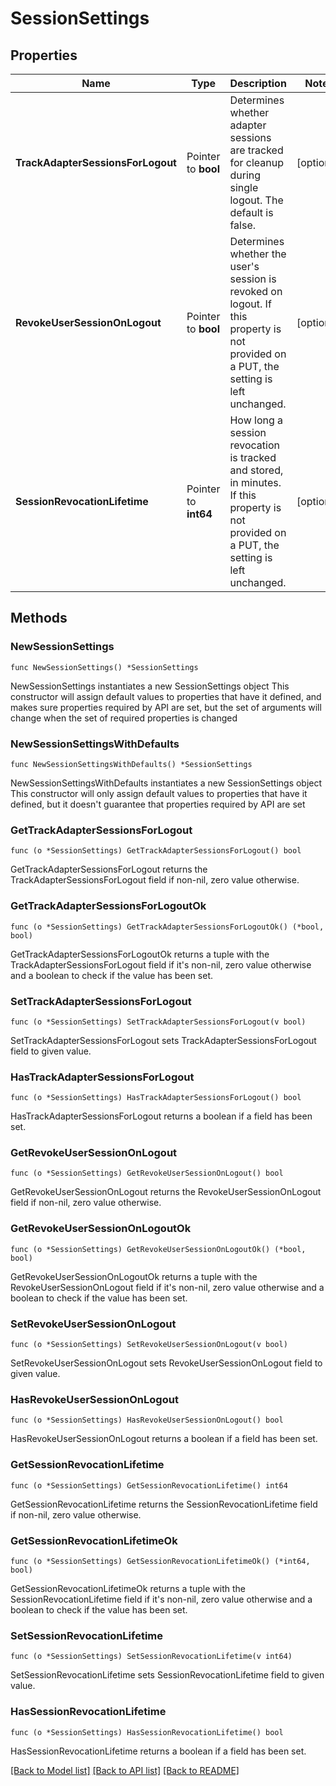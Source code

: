 # SessionSettings

## Properties

Name | Type | Description | Notes
------------ | ------------- | ------------- | -------------
**TrackAdapterSessionsForLogout** | Pointer to **bool** | Determines whether adapter sessions are tracked for cleanup during single logout. The default is false. | [optional] 
**RevokeUserSessionOnLogout** | Pointer to **bool** | Determines whether the user&#39;s session is revoked on logout. If this property is not provided on a PUT, the setting is left unchanged. | [optional] 
**SessionRevocationLifetime** | Pointer to **int64** | How long a session revocation is tracked and stored, in minutes. If this property is not provided on a PUT, the setting is left unchanged. | [optional] 

## Methods

### NewSessionSettings

`func NewSessionSettings() *SessionSettings`

NewSessionSettings instantiates a new SessionSettings object
This constructor will assign default values to properties that have it defined,
and makes sure properties required by API are set, but the set of arguments
will change when the set of required properties is changed

### NewSessionSettingsWithDefaults

`func NewSessionSettingsWithDefaults() *SessionSettings`

NewSessionSettingsWithDefaults instantiates a new SessionSettings object
This constructor will only assign default values to properties that have it defined,
but it doesn't guarantee that properties required by API are set

### GetTrackAdapterSessionsForLogout

`func (o *SessionSettings) GetTrackAdapterSessionsForLogout() bool`

GetTrackAdapterSessionsForLogout returns the TrackAdapterSessionsForLogout field if non-nil, zero value otherwise.

### GetTrackAdapterSessionsForLogoutOk

`func (o *SessionSettings) GetTrackAdapterSessionsForLogoutOk() (*bool, bool)`

GetTrackAdapterSessionsForLogoutOk returns a tuple with the TrackAdapterSessionsForLogout field if it's non-nil, zero value otherwise
and a boolean to check if the value has been set.

### SetTrackAdapterSessionsForLogout

`func (o *SessionSettings) SetTrackAdapterSessionsForLogout(v bool)`

SetTrackAdapterSessionsForLogout sets TrackAdapterSessionsForLogout field to given value.

### HasTrackAdapterSessionsForLogout

`func (o *SessionSettings) HasTrackAdapterSessionsForLogout() bool`

HasTrackAdapterSessionsForLogout returns a boolean if a field has been set.

### GetRevokeUserSessionOnLogout

`func (o *SessionSettings) GetRevokeUserSessionOnLogout() bool`

GetRevokeUserSessionOnLogout returns the RevokeUserSessionOnLogout field if non-nil, zero value otherwise.

### GetRevokeUserSessionOnLogoutOk

`func (o *SessionSettings) GetRevokeUserSessionOnLogoutOk() (*bool, bool)`

GetRevokeUserSessionOnLogoutOk returns a tuple with the RevokeUserSessionOnLogout field if it's non-nil, zero value otherwise
and a boolean to check if the value has been set.

### SetRevokeUserSessionOnLogout

`func (o *SessionSettings) SetRevokeUserSessionOnLogout(v bool)`

SetRevokeUserSessionOnLogout sets RevokeUserSessionOnLogout field to given value.

### HasRevokeUserSessionOnLogout

`func (o *SessionSettings) HasRevokeUserSessionOnLogout() bool`

HasRevokeUserSessionOnLogout returns a boolean if a field has been set.

### GetSessionRevocationLifetime

`func (o *SessionSettings) GetSessionRevocationLifetime() int64`

GetSessionRevocationLifetime returns the SessionRevocationLifetime field if non-nil, zero value otherwise.

### GetSessionRevocationLifetimeOk

`func (o *SessionSettings) GetSessionRevocationLifetimeOk() (*int64, bool)`

GetSessionRevocationLifetimeOk returns a tuple with the SessionRevocationLifetime field if it's non-nil, zero value otherwise
and a boolean to check if the value has been set.

### SetSessionRevocationLifetime

`func (o *SessionSettings) SetSessionRevocationLifetime(v int64)`

SetSessionRevocationLifetime sets SessionRevocationLifetime field to given value.

### HasSessionRevocationLifetime

`func (o *SessionSettings) HasSessionRevocationLifetime() bool`

HasSessionRevocationLifetime returns a boolean if a field has been set.


[[Back to Model list]](../README.md#documentation-for-models) [[Back to API list]](../README.md#documentation-for-api-endpoints) [[Back to README]](../README.md)


